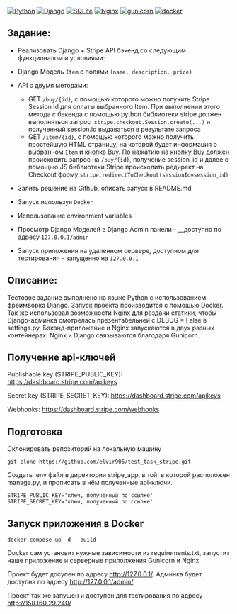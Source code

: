 [![Python](https://img.shields.io/badge/-Python-464646?style=flat-square&logo=Python)](https://www.python.org/)
[![Django](https://img.shields.io/badge/-Django-464646?style=flat-square&logo=Django)](https://www.djangoproject.com/)
[![SQLite](https://img.shields.io/badge/-SQLite-464646?style=flat-square&logo=SQLite)](https://www.sqlite.org/)
[![Nginx](https://img.shields.io/badge/-NGINX-464646?style=flat-square&logo=NGINX)](https://nginx.org/ru/)
[![gunicorn](https://img.shields.io/badge/-gunicorn-464646?style=flat-square&logo=gunicorn)](https://gunicorn.org/)
[![docker](https://img.shields.io/badge/-Docker-464646?style=flat-square&logo=docker)](https://www.docker.com/)

Задание:
-------

- Реализовать Django + Stripe API бэкенд со следующим функционалом и условиями:
- Django Модель `Item` с полями `(name, description, price) `
- API с двумя методами:
    * GET `/buy/{id}`, c помощью которого можно получить Stripe Session Id для оплаты выбранного Item. При выполнении
      этого метода c бэкенда с помощью python библиотеки stripe должен выполняться
      запрос` stripe.checkout.Session.create(...)` и полученный session.id выдаваться в результате запроса
    * GET `/item/{id}`, c помощью которого можно получить простейшую HTML страницу, на которой будет информация о
      выбранном `Item` и кнопка Buy. По нажатию на кнопку Buy должен происходить запрос на `/buy/{id}`, получение
      session_id и далее с помощью JS библиотеки Stripe происходить редирект на Checkout
      форму `stripe.redirectToCheckout(sessionId=session_id)`

- Залить решение на Github, описать запуск в README.md

- Запуск используя `Docker`

- Использование environment variables

- Просмотр Django Моделей в Django Admin панели - __доступно по адресу `127.0.0.1/admin`

- Запуск приложения на удаленном сервере, доступном для тестирования - запущенно на `127.0.0.1`

Описание:
-------------------------
Тестовое задание выполнено на языке Python с использованием фреймворка Django. Запуск проекта производится с помощью Doсker. Так же использовал возможности Nginx для раздачи статики, чтобы Django-админка смотрелась презентабельней с DEBUG = False в settings.py. Бэкэнд-приложение и Nginx запускаются в двух разных контейнерах. Nginx и Django связываются благодаря Gunicorn.

Получение api-ключей
-------------------------

Publishable key (STRIPE_PUBLIC_KEY):
https://dashboard.stripe.com/apikeys

Secret key (STRIPE_SECRET_KEY):
https://dashboard.stripe.com/apikeys

Webhooks:
https://dashboard.stripe.com/webhooks


Подготовка
------

Склонировать репозиторий на локальную машину
```
git clone https://github.com/elvir906/test_task_stripe.git
```
Создать .env файл в директории stripe_app, в той, в которой расположен manage.py,
и прописать в нём полученные api-ключи. 

```
STRIPE_PUBLIC_KEY='ключ, полученный по ссылке'
STRIPE_SECRET_KEY='ключ, полученный по ссылке'

```

Запуск приложения в Docker
------
```
docker-compose up -d --build
```
Docker сам установит нужные зависимости из requirements.txt, запустит наше приложение
и серверные прилолжения Gunicorn и Nginx

Проект будет досупен по адресу http://127.0.0.1/.
Админка будет доступна по адресу http://127.0.0.1/admin/

Проект так же запущен и доступен для тестирования по адресу http://158.160.29.240/
